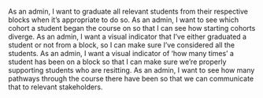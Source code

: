 <!-- As an admin, I want to be able to view a list of the students currently on the course.
As an admin, I want to see which block each student is in so that I know where they are in the course. -->

<!-- As an admin, I want to see a list of graduates so I can feel good about my job.
As an admin, I want to be able to see a list of students from a specific block. -->

<!-- As an admin, I want to add new students to the system so that I can begin tracking them. -->
<!-- As an admin, I want to clearly see how many students are on each block so that I can plan accordingly. -->
<!-- As an admin, I want to be able to remove people from the course so that we can account for the occasional leaver. -->
As an admin, I want to graduate all relevant students from their respective blocks when it’s appropriate to do so.
As an admin, I want to see which cohort a student began the course on so that I can see how starting cohorts diverge.
As an admin, I want a visual indicator that I’ve either graduated a student or not from a block, so I can make sure I’ve considered all the students.
As an admin, I want a visual indicator of ‘how many times’ a student has been on a block so that I can make sure we’re properly supporting students who are resitting.
As an admin, I want to see how many pathways through the course there have been so that we can communicate that to relevant stakeholders.
